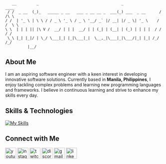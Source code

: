```
   __         _                                     _                 ____  
 / /  _ __  (_)_   _____ _ __   ___ _ __ __ _  ___(_) ___  _ __      / /\ \ 
/ /  | '_ \ | \ \ / / _ \ '_ \ / _ \ '__/ _` |/ __| |/ _ \| '_ \    / /  \ \
\ \  | | | || |\ V /  __/ | | |  __/ | | (_| | (__| | (_) | | | |  / /   / /
 \_\ |_| |_|/ | \_/ \___|_| |_|\___|_|  \__,_|\___|_|\___/|_| |_| /_/   /_/ 
          |__/                                                              
```

## About Me

I am an aspiring software engineer with a keen interest in developing innovative software solutions. Currently based in **Manila, Philippines**, I enjoy tackling complex problems and learning new programming languages and frameworks. I believe in continuous learning and strive to enhance my skills every day.

## Skills & Technologies

[![My Skills](https://skillicons.dev/icons?i=html,css,js,react,tailwind,bootstrap,express,mongodb,nodejs,postgres,postman,php,mysql,vercel,ts,nextjs&perline=8)](https://skillicons.dev)

## Connect with Me

<div align="left">
  <img src="https://img.shields.io/static/v1?message=Youtube&logo=youtube&label=&color=FF0000&logoColor=white&labelColor=&style=for-the-badge" height="35" alt="youtube logo"  />
  <img src="https://img.shields.io/static/v1?message=Instagram&logo=instagram&label=&color=E4405F&logoColor=white&labelColor=&style=for-the-badge" height="35" alt="instagram logo"  />
  <img src="https://img.shields.io/static/v1?message=Twitch&logo=twitch&label=&color=9146FF&logoColor=white&labelColor=&style=for-the-badge" height="35" alt="twitch logo"  />
  <img src="https://img.shields.io/static/v1?message=Discord&logo=discord&label=&color=7289DA&logoColor=white&labelColor=&style=for-the-badge" height="35" alt="discord logo"  />
  <img src="https://img.shields.io/static/v1?message=Gmail&logo=gmail&label=&color=D14836&logoColor=white&labelColor=&style=for-the-badge" height="35" alt="gmail logo"  />
  <img src="https://img.shields.io/static/v1?message=LinkedIn&logo=linkedin&label=&color=0077B5&logoColor=white&labelColor=&style=for-the-badge" height="35" alt="linkedin logo"  />
</div>

## 


